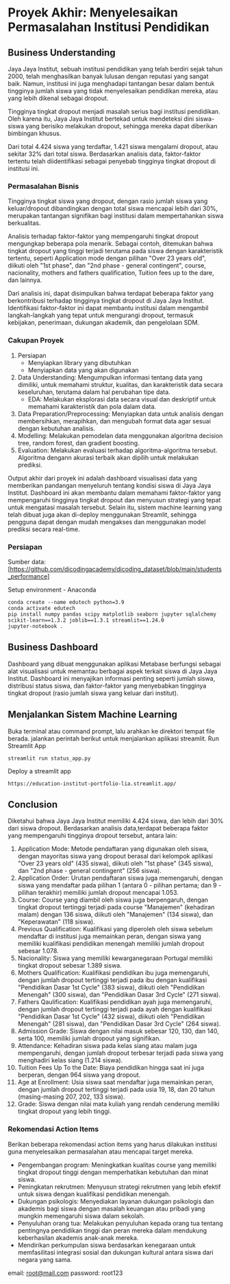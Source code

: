 # Proyek Akhir: Menyelesaikan Permasalahan Institusi Pendidikan

## Business Understanding

Jaya Jaya Institut, sebuah institusi pendidikan yang telah berdiri sejak tahun 2000, telah menghasilkan banyak lulusan dengan reputasi yang sangat baik. Namun, institusi ini juga menghadapi tantangan besar dalam bentuk tingginya jumlah siswa yang tidak menyelesaikan pendidikan mereka, atau yang lebih dikenal sebagai dropout.

Tingginya tingkat dropout menjadi masalah serius bagi institusi pendidikan. Oleh karena itu, Jaya Jaya Institut bertekad untuk mendeteksi dini siswa-siswa yang berisiko melakukan dropout, sehingga mereka dapat diberikan bimbingan khusus.

Dari total 4.424 siswa yang terdaftar, 1.421 siswa mengalami dropout, atau sekitar 32% dari total siswa. Berdasarkan analisis data, faktor-faktor tertentu telah diidentifikasi sebagai penyebab tingginya tingkat dropout di institusi ini.

### Permasalahan Bisnis

Tingginya tingkat siswa yang dropout, dengan rasio jumlah siswa yang keluar/dropout dibandingkan dengan total siswa mencapai lebih dari 30%, merupakan tantangan signifikan bagi institusi dalam mempertahankan siswa berkualitas.

Analisis terhadap faktor-faktor yang mempengaruhi tingkat dropout mengungkap beberapa pola menarik. Sebagai contoh, ditemukan bahwa tingkat dropout yang tinggi terjadi terutama pada siswa dengan karakteristik tertentu, seperti Application mode dengan pilihan "Over 23 years old", diikuti oleh "1st phase", dan "2nd phase - general contingent", course, nacionality, mothers and fathers qualification, Tuition fees up to the dare, dan lainnya.

Dari analisis ini, dapat disimpulkan bahwa terdapat beberapa faktor yang berkontribusi terhadap tingginya tingkat dropout di Jaya Jaya Institut. Identifikasi faktor-faktor ini dapat membantu institusi dalam mengambil langkah-langkah yang tepat untuk mengurangi dropout, termasuk kebijakan, penerimaan, dukungan akademik, dan pengelolaan SDM.

### Cakupan Proyek

1. Persiapan
   - Menyiapkan library yang dibutuhkan
   - Menyiapkan data yang akan digunakan
2. Data Understanding: Mengumpulkan informasi tentang data yang dimiliki, untuk memahami struktur, kualitas, dan karakteristik data secara keseluruhan, terutama dalam hal perubahan tipe data.
   - EDA: Melakukan eksplorasi data secara visual dan deskriptif untuk memahami karakteristik dan pola dalam data.
3. Data Preparation/Preprocessing: Menyiapkan data untuk analisis dengan membersihkan, merapihkan, dan mengubah format data agar sesuai dengan kebutuhan analisis.
4. Modelling: Melakukan pemodelan data menggunakan algoritma decision tree, random forest, dan gradient boosting.
5. Evaluation: Melakukan evaluasi terhadap algoritma-algoritma tersebut. Algoritma dengann akurasi terbaik akan dipilih untuk melakukan prediksi.

Output akhir dari proyek ini adalah dashboard visualisasi data yang memberikan pandangan menyeluruh tentang kondisi siswa di Jaya Jaya Institut. Dashboard ini akan membantu dalam memahami faktor-faktor yang mempengaruhi tingginya tingkat dropout dan menyusun strategi yang tepat untuk mengatasi masalah tersebut. Selain itu, sistem machine learning yang telah dibuat juga akan di-deploy menggunakan Streamlit, sehingga pengguna dapat dengan mudah mengakses dan menggunakan model prediksi secara real-time.

### Persiapan

Sumber data: [https://github.com/dicodingacademy/dicoding_dataset/blob/main/students_performance]

Setup environment - Anaconda

```
conda create --name edutech python=3.9
conda activate edutech
pip install numpy pandas scipy matplotlib seaborn jupyter sqlalchemy scikit-learn==1.3.2 joblib==1.3.1 streamlit==1.24.0
jupyter-notebook .
```

## Business Dashboard

Dashboard yang dibuat menggunakan aplikasi Metabase berfungsi sebagai alat visualisasi untuk memantau berbagai aspek terkait siswa di Jaya Jaya Institut. Dashboard ini menyajikan informasi penting seperti jumlah siswa, distribusi status siswa, dan faktor-faktor yang menyebabkan tingginya tingkat dropout (rasio jumlah siswa yang keluar dari institut).

## Menjalankan Sistem Machine Learning

Buka terminal atau command prompt, lalu arahkan ke direktori tempat file berada. jalankan perintah berikut untuk menjalankan aplikasi streamlit. Run Streamlit App

```
streamlit run status_app.py
```

Deploy a streamlit app

```
https://education-institut-portfolio-lia.streamlit.app/
```

## Conclusion

Diketahui bahwa Jaya Jaya Institut memiliki 4.424 siswa, dan lebih dari 30% dari siswa dropout. Berdasarkan analisis data,terdapat beberapa faktor yang mempengaruhi tingginya dropout tersebut, antara lain:

1. Application Mode: Metode pendaftaran yang digunakan oleh siswa, dengan mayoritas siswa yang dropout berasal dari kelompok aplikasi "Over 23 years old" (435 siswa), diikuti oleh "1st phase" (345 siswa), dan "2nd phase - general contingent" (256 siswa).
2. Application Order: Urutan pendaftaran siswa juga memengaruhi, dengan siswa yang mendaftar pada pilihan 1 (antara 0 - pilihan pertama; dan 9 - pilihan terakhir) memiliki jumlah dropout mencapai 1.053.
3. Course: Course yang diambil oleh siswa juga berpengaruh, dengan tingkat dropout tertinggi terjadi pada course "Manajemen" (kehadiran malam) dengan 136 siswa, diikuti oleh "Manajemen" (134 siswa), dan "Keperawatan" (118 siswa).
4. Previous Qualification: Kualifikasi yang diperoleh oleh siswa sebelum mendaftar di institusi juga memainkan peran, dengan siswa yang memiliki kualifikasi pendidikan menengah memiliki jumlah dropout sebesar 1.078.
5. Nacionality: Siswa yang memiliki kewarganegaraan Portugal memiliki tingkat dropout sebesar 1.389 siswa.
6. Mothers Qualification: Kualifikasi pendidikan ibu juga memengaruhi, dengan jumlah dropout tertinggi terjadi pada ibu dengan kualifikasi "Pendidikan Dasar 1st Cycle" (383 siswa), diikuti oleh "Pendidikan Menengah" (300 siswa), dan "Pendidikan Dasar 3rd Cycle" (271 siswa).
7. Fathers Qaulification: Kualifikasi pendidikan ayah juga memengaruhi, dengan jumlah dropout tertinggi terjadi pada ayah dengan kualifikasi "Pendidikan Dasar 1st Cycle" (432 siswa), diikuti oleh "Pendidikan Menengah" (281 siswa), dan "Pendidikan Dasar 3rd Cycle" (264 siswa).
8. Admission Grade: Siswa dengan nilai masuk sebesar 120, 130, dan 140, serta 100, memiliki jumlah dropout yang signifikan.
9. Attendance: Kehadiran siswa pada kelas siang atau malam juga mempengaruhi, dengan jumlah dropout terbesar terjadi pada siswa yang menghadiri kelas siang (1.214 siswa).
10. Tuition Fees Up To the Date: Biaya pendidikan hingga saat ini juga berperan, dengan 964 siswa yang dropout.
11. Age at Enrollment: Usia siswa saat mendaftar juga memainkan peran, dengan jumlah dropout tertinggi terjadi pada usia 19, 18, dan 20 tahun (masing-masing 207, 202, 133 siswa).
12. Grade: Siswa dengan nilai mata kuliah yang rendah cenderung memiliki tingkat dropout yang lebih tinggi.

### Rekomendasi Action Items

Berikan beberapa rekomendasi action items yang harus dilakukan institusi guna menyelesaikan permasalahan atau mencapai target mereka.

- Pengembangan program: Meningkatkan kualitas course yang memiliki tingkat dropout tinggi dengan memperhatikan kebutuhan dan minat siswa.
- Peningkatan rekrutmen: Menyusun strategi rekrutmen yang lebih efektif untuk siswa dengan kualifikasi pendidikan menengah.
- Dukungan psikologis: Menyediakan layanan dukungan psikologis dan akademis bagi siswa dengan masalah keuangan atau pribadi yang mungkin memengaruhi siswa dalam sekolah.
- Penyuluhan orang tua: Melakukan penyuluhan kepada orang tua tentang pentingnya pendidikan tinggi dan peran mereka dalam mendukung keberhasilan akademis anak-anak mereka.
- Mendirikan perkumpulan siswa berdasarkan kenegaraan untuk memfasilitasi integrasi sosial dan dukungan kultural antara siswa dari negara yang sama.

email: root@mail.com
password: root123
